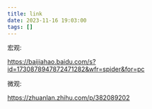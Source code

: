 ```yaml
---
title: link
date: 2023-11-16 19:03:00
tags: []
---
```


宏观:

https://baijiahao.baidu.com/s?id=1730878947872471282&wfr=spider&for=pc

微观:

https://zhuanlan.zhihu.com/p/382089202

